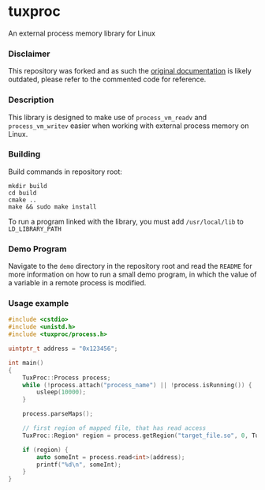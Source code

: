 # tuxproc
An external process memory library for Linux

### Disclaimer

This repository was forked and as such the [original documentation](https://teklad.github.io/tuxproc/class_tux_proc_1_1_process.html) is likely outdated, please refer to the commented code for reference.

### Description
This library is designed to make use of `process_vm_readv` and `process_vm_writev` easier when working with external process memory
on Linux.

### Building

Build commands in repository root:

```
mkdir build
cd build
cmake ..
make && sudo make install
```

To run a program linked with the library, you must add `/usr/local/lib` to `LD_LIBRARY_PATH`

### Demo Program

Navigate to the `demo` directory in the repository root and read the `README` for more information on how to run a small demo program, in which the value of a variable in a remote process is modified.

### Usage example

```cpp
#include <cstdio>
#include <unistd.h>
#include <tuxproc/process.h>

uintptr_t address = "0x123456";

int main()
{
    TuxProc::Process process;
    while (!process.attach("process_name") || !process.isRunning()) {
        usleep(10000);
    }

    process.parseMaps();

    // first region of mapped file, that has read access
    TuxProc::Region* region = process.getRegion("target_file.so", 0, TuxProc::READ);

    if (region) {
        auto someInt = process.read<int>(address);
        printf("%d\n", someInt);
    }
}
```
